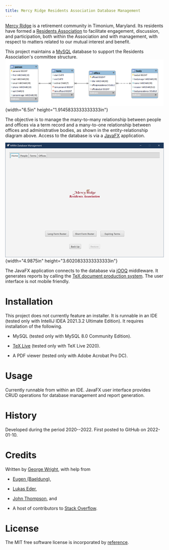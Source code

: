 ```yaml
---
title: Mercy Ridge Residents Association Database Management
---
```


[Mercy Ridge](https://mercyridge.com/) is a retirement community in Timonium, Maryland. Its residents have formed
a [Residents Association](https://mrra.online/) to facilitate engagement, discussion, and participation, both within the
Association and with management, with respect to matters related to our mutual interest and benefit.

This project maintains a [MySQL](https://www.mysql.com/) database to support the Residents Association's committee
structure.
![Entity Relationship Diagram](./src/main/resources/img/erd.png "ERD")
{width="6.5in"
height="1.9145833333333333in"}

The objective is to manage the many-to-many relationship between people and offices via a term record and a many-to-one
relationship between offices and administrative bodies, as shown in the entity-relationship diagram above. Access to the
database is via a
[JavaFX](https://openjfx.io/) application.

![JavaFX User Interface ](./src/main/resources/img/homeScreen.png "User Interface"){width="4.9875in"
height="3.6020833333333333in"}

The JavaFX application connects to the database via
[jOOQ](https://www.jooq.org/) middleware. It generates reports by calling
the [TeX document production system](https://tug.org/). The user interface is not mobile friendly.

# Installation

This project does not currently feature an installer. It is runnable in an IDE (tested only with IntelliJ IDEA 2021.3.2
Ultimate Edition). It requires installation of the following.

- MySQL (tested only with MySQL 8.0 Community Edition).

- [TeX Live](https://tug.org/texlive/) (tested only with TeX Live 2020).

- A PDF viewer (tested only with Adobe Acrobat Pro DC).

# Usage

Currently runnable from within an IDE. JavaFX user interface provides CRUD operations for database management and report
generation.

# History

Developed during the period 2020--2022. First posted to GitHub on 2022-01-10.

# Credits

Written by [George Wright](mailto:geo@loyola.edu), with help from

- [Eugen (Baeldung)](https://twitter.com/baeldung),

- [Lukas Eder](https://www.crunchbase.com/person/lukas-eder),

- [John Thompson](https://springframework.guru/about/), and

- A host of contributors to [Stack Overflow](https://stackoverflow.com/).

# License

The MIT free software license is incorporated by
[reference](https://mit-license.org/).
